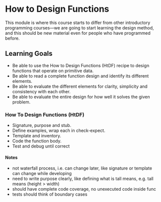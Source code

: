 # How to Design Functions

This module is where this course starts to differ from other introductory programming courses—we are going to start learning the design method, and this should be new material even for people who have programmed before.


## Learning Goals

- Be able to use the How to Design Functions (HtDF) recipe to design functions that operate on primitive data.
- Be able to read a complete function design and identify its different elements.
- Be able to evaluate the different elements for clarity, simplicity and consistency with each other.
- Be able to evaluate the entire design for how well it solves the given problem.


### How To Design Functions (HtDF)

- Signature, purpose and stub.
- Define examples, wrap each in check-expect.
- Template and inventory.
- Code the function body.
- Test and debug until correct

#### Notes

- not waterfall process, i.e. can change later, like signature or template can change while developing
- need to write purpose clearly, like defining what is tall means, e.g. tall means (height > width)
- should have complete code coverage, no unexecuted code inside func
- tests should think of boundary cases